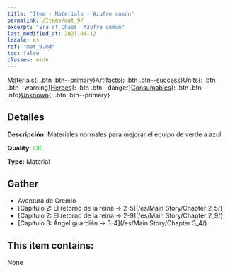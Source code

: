 ```yaml
---
title: "Item - Materials - Azufre común"
permalink: /Items/mat_9/
excerpt: "Era of Chaos  Azufre común"
last_modified_at: 2021-04-12
locale: es
ref: "mat_9.md"
toc: false
classes: wide
---
```

 [Materials](/es/Items/){: .btn .btn--primary}[Artifacts](/es/Items/Artifacts/){: .btn .btn--success}[Units](/es/Items/Units/){: .btn .btn--warning}[Heroes](/es/Items/Heroes/){: .btn .btn--danger}[Consumables](/es/Items/Consumables/){: .btn .btn--info}[Unknown](/es/Items/Unknown/){: .btn .btn--primary}

## Detalles
 **Descripción:** Materiales normales para mejorar el equipo de verde a azul.

 **Quality:** <span style="color: #32CD32">OK</span>

 **Type:** Material

## Gather

*    Aventura de Gremio 
*    [Capítulo 2: El retorno de la reina -> 2-5](/es/Main Story/Chapter 2_5/) 
*    [Capítulo 2: El retorno de la reina -> 2-9](/es/Main Story/Chapter 2_9/) 
*    [Capítulo 3: Ángel guardián -> 3-4](/es/Main Story/Chapter 3_4/) 

## This item contains:

  None


